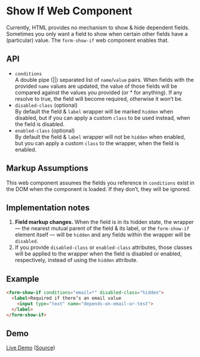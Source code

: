 # Show If Web Component

Currently, HTML provides no mechanism to show & hide dependent fields. Sometimes you only want a field to show when certain other fields have a (particular) value. The `form-show-if` web component enables that.

## API

<ul>
  <li><code>conditions</code><br> A double pipe (||) separated list of <code>name</code>/<code>value</code> pairs. When fields with the provided <code>name</code> values are updated, the value of those fields will be compared against the values you provided (or * for anything). If any resolve to true, the field will become required, otherwise it won’t be.</li>
  <li><code>disabled-class</code> (optional)<br> By default the field & <code>label</code> wrapper will be marked <code>hidden</code> when disabled, but if you can apply a custom <code>class</code> to be used instead, when the field is disabled.</li>
  <li><code>enabled-class</code> (optional)<br> By default the field & <code>label</code> wrapper will not be <code>hidden</code> when enabled, but you can apply a custom <code>class</code> to the wrapper, when the field is enabled.</li>
</ul>

## Markup Assumptions

This web component assumes the fields you reference in `conditions` exist in the DOM when the component is loaded. If they don’t, they will be ignored.

## Implementation notes

1. **Field markup changes.** When the field is in its hidden state, the wrapper — the nearest mutual parent of the field & its label, or the `form-show-if` element itself — will be `hidden` and any fields within the wrapper will be `disabled`.
1. If you provide `disabled-class` or `enabled-class` attributes, those classes will be applied to the wrapper when the field is disabled or enabled, respectively, instead of using the `hidden` attribute.

## Example

```html
<form-show-if conditions="email=*" disabled-class="hidden">
  <label>Required if there’s an email value
    <input type="text" name="depends-on-email-or-test">
  </label>
</form-show-if>
```

## Demo

[Live Demo](https://aarongustafson.github.io/form-show-if/demo.html) ([Source](./demo.html))
